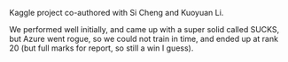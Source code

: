 Kaggle project co-authored with Si Cheng and Kuoyuan Li.

We performed well initially, and came up with a super solid called SUCKS, but Azure went rogue, so we could not train in time, and ended up at rank 20 (but full marks for report, so still a win I guess).